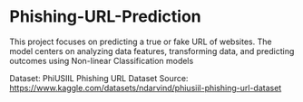 # Phishing-URL-Prediction
This project focuses on predicting a true or fake URL of websites. The model centers on analyzing data features, transforming data, and predicting outcomes using Non-linear Classification models

Dataset: PhiUSIIL Phishing URL Dataset
Source: https://www.kaggle.com/datasets/ndarvind/phiusiil-phishing-url-dataset
